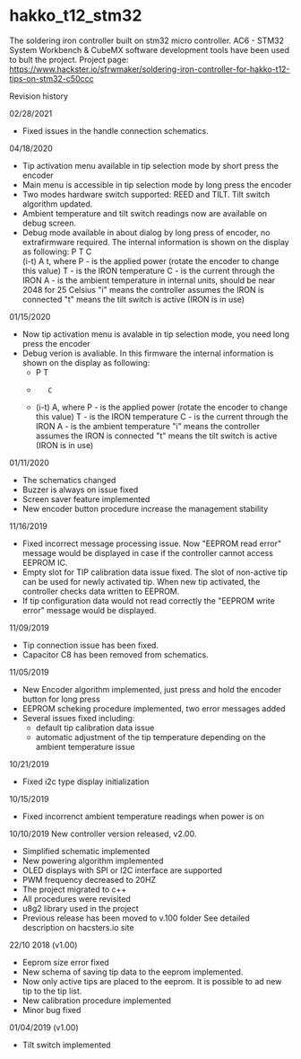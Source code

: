 # hakko_t12_stm32
The soldering iron controller built on stm32 micro controller.
AC6 - STM32 System Workbench & CubeMX software development tools have been used to bult the project.
Project page: https://www.hackster.io/sfrwmaker/soldering-iron-controller-for-hakko-t12-tips-on-stm32-c50ccc

Revision history

02/28/2021
- Fixed issues in the handle connection schematics.

04/18/2020
 - Tip activation menu available in tip selection mode by short press the encoder
 - Main menu is accessible in tip selection mode by long press the encoder
 - Two modes hardware switch supported: REED and TILT. Tilt switch algorithm updated.
 - Ambient temperature and tilt switch readings now are available on debug screen.
 - Debug mode available in about dialog by long press of encoder, no extrafirmware required.
   The internal information is shown on the display as following:
   P     T
         C      
   (i-t) A
         t,
   where
   P - is the applied power (rotate the encoder to change this value)
   T - is the IRON temperature
   C - is the current through the IRON
   A - is the ambient temperature in internal units, should be near 2048 for 25 Celsius 
   "i" means the controller assumes the IRON is connected
   "t" means the tilt switch is active (IRON is in use)
 

01/15/2020
 - Now tip activation menu is avalable in tip selection mode, you need long press the encoder
 - Debug verion is avaliable. In this firmware the internal information is shown on the display as following:
   -  P     T
   -        C      
   -  (i-t) A,
   where
   P - is the applied power (rotate the encoder to change this value)
   T - is the IRON temperature
   C - is the current through the IRON
   A - is the ambient temperature
   "i" means the controller assumes the IRON is connected
   "t" means the tilt switch is active (IRON is in use)

01/11/2020
 - The schematics changed
 - Buzzer is always on issue fixed
 - Screen saver feature implemented
 - New encoder button procedure increase the management stability
 

11/16/2019
- Fixed incorrect message processing issue.
    Now "EEPROM read error" message would be displayed in case if the controller cannot access EEPROM IC.
- Empty slot for TIP calibration data issue fixed. The slot of non-active tip can be used for newly activated tip.
    When new tip activated, the controller checks data written to EEPROM.
- If tip configuration data would not read correctly the "EEPROM write error" message would be displayed.

11/09/2019
- Tip connection issue has been fixed.
- Capacitor C8 has been removed from schematics.

11/05/2019
- New Encoder algorithm implemented, just press and hold the encoder button for long press
- EEPROM scheking procedure implemented, two error messages added
- Several issues fixed including:
  - default tip calibration data issue
  - automatic adjustment of the tip temperature depending on the ambient temperature issue
  
10/21/2019
- Fixed i2c type display initialization

10/15/2019
- Fixed incorrenct ambient temperature readings when power is on

10/10/2019
New controller version released, v2.00.
- Simplified schematic implemented
- New powering algorithm implemented
- OLED displays with SPI or I2C interface are supported
- PWM frequency decreased to 20HZ
- The project migrated to c++
- All procedures were revisited
- u8g2 library used in the project
- Previous release has been moved to v.100 folder
See detailed description on hacsters.io site

22/10 2018 (v1.00)
- Eeprom size error fixed
- New schema of saving tip data to the eeprom implemented.
- Now only active tips are placed to the eeprom. It is possible to ad new tip to the tip list.
- New calibration procedure implemented
- Minor bug fixed

01/04/2019 (v1.00)
- Tilt switch implemented
